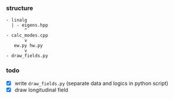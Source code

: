 ### structure

````
- linalg
  | - eigens.hpp
       ^
- calc_modes.cpp
       v
   ew.py hw.py
       v
- draw_fields.py
````

### todo

* [x] write `draw_fields.py` (separate data and logics in python script)
* [x] draw longitudinal field
